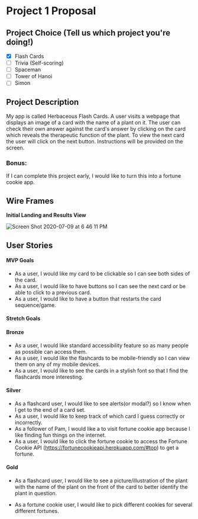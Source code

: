 # Project 1 Proposal

## Project Choice (Tell us which project you're doing!)

- [x] Flash Cards
- [ ] Trivia (Self-scoring)
- [ ] Spaceman
- [ ] Tower of Hanoi
- [ ] Simon

## Project Description

My app is called Herbaceous Flash Cards. A user visits a webpage that displays an image of a card with the name of a plant on it. The user can check their own answer against the card's answer by clicking on the card which reveals the therapeutic function of the plant. To view the next card the user will click on the next button. Instructions will be provided on the screen.

### Bonus:

If I can complete this project early, I would like to turn this into a fortune cookie app.

## Wire Frames

**Initial Landing and Results View**

![Screen Shot 2020-07-09 at 6 46 11 PM](https://media.git.generalassemb.ly/user/28529/files/a4e7a380-c214-11ea-8e7f-87db3fb75f1e)

## User Stories

#### MVP Goals

- As a user, I would like my card to be clickable so I can see both sides of the card.
- As a user, I would like to have buttons so I can see the next card or be able to click to a previous card.
- As a user, I would like to have a button that restarts the card sequence/game.

#### Stretch Goals

#### Bronze
- As a user, I would like standard accessibility feature so as many people as possible can access them.
- As a user, I would like the flashcards to be mobile-friendly so I can view them on any of my mobile devices.
- As a user, I would like to see the cards in a stylish font so that I find the flashcards more interesting.

#### Silver
- As a flashcard user, I would like to see alerts(or modal?) so I know when I get to the end of a card set.
- As a user, I would like to keep track of which card I guess correctly or incorrectly.
- As a follower of Pam, I would like a to visit fortune cookie app because I like finding fun things on the internet.
- As a user, I would like to click the fortune cookie to access the Fortune Cookie API (https://fortunecookieapi.herokuapp.com/#top) to get a fortune.

#### Gold

- As a flashcard user, I would like to see a picture/illustration of the plant with the name of the plant on the front of the card to better identify the plant in question.

- As a fortune cookie user, I would like to pick different cookies for several different fortunes.
